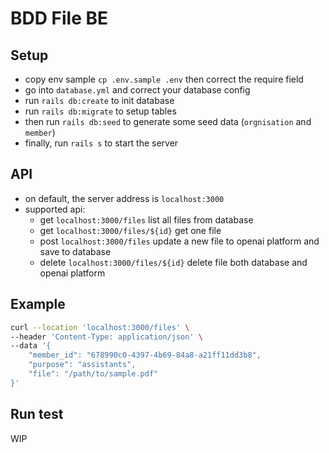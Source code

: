 # BDD File BE

## Setup
- copy env sample `cp .env.sample .env` then correct the require field
- go into `database.yml` and correct your database config
- run `rails db:create` to init database
- run `rails db:migrate` to setup tables
- then run `rails db:seed` to generate some seed data (`orgnisation` and `member`)
- finally, run `rails s` to start the server

## API
- on default, the server address is `localhost:3000`
- supported api:
    - get `localhost:3000/files` list all files from database
    - get `localhost:3000/files/${id}` get one file
    - post `localhost:3000/files` update a new file to openai platform and save to database
    - delete `localhost:3000/files/${id}` delete file both database and openai platform

## Example
```bash
curl --location 'localhost:3000/files' \
--header 'Content-Type: application/json' \
--data '{
    "member_id": "678990c0-4397-4b69-84a8-a21ff11dd3b8",
    "purpose": "assistants",
    "file": "/path/to/sample.pdf"
}'
```

## Run test
WIP
